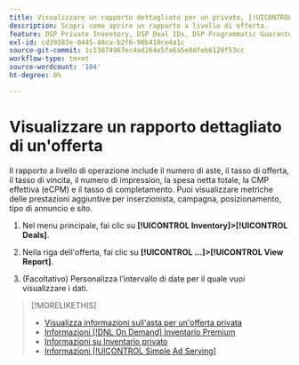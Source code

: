 ```yaml
---
title: Visualizzare un rapporto dettagliato per un privato, [!UICONTROL On Demand]oppure [!UICONTROL Simple Ad Serving] Offerta
description: Scopri come aprire un rapporto a livello di offerta.
feature: DSP Private Inventory, DSP Deal IDs, DSP Programmatic Guaranteed Deals, DSP On Demand Inventory, DSP Simple Ad Serving
exl-id: cd39582e-0445-48ca-b2f6-90b410ce4a1c
source-git-commit: 1c13874967ec4ad264e5fa6a5e0dfeb6120f53cc
workflow-type: tm+mt
source-wordcount: '104'
ht-degree: 0%

---
```


# Visualizzare un rapporto dettagliato di un&#39;offerta

Il rapporto a livello di operazione include il numero di aste, il tasso di offerta, il tasso di vincita, il numero di impression, la spesa netta totale, la CMP effettiva (eCPM) e il tasso di completamento. Puoi visualizzare metriche delle prestazioni aggiuntive per inserzionista, campagna, posizionamento, tipo di annuncio e sito.

1. Nel menu principale, fai clic su **[!UICONTROL Inventory]>[!UICONTROL Deals]**.

1. Nella riga dell&#39;offerta, fai clic su **[!UICONTROL ...]>[!UICONTROL View Report]**.

1. (Facoltativo) Personalizza l’intervallo di date per il quale vuoi visualizzare i dati.

>[!MORELIKETHIS]
>
>* [Visualizza informazioni sull&#39;asta per un&#39;offerta privata](/help/dsp/inventory/private-deal-auction-insights.md)
>* [Informazioni [!DNL On Demand] Inventario Premium](on-demand-inventory-about.md)
>* [Informazioni su Inventario privato](private-inventory-about.md)
>* [Informazioni [!UICONTROL Simple Ad Serving]](simple-deal-about.md)

